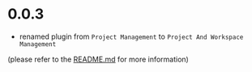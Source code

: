 # 0.0.3
- renamed plugin from `Project Management` to `Project And Workspace Management`

(please refer to the [README.md](https://github.com/tshrpl/ProjectAndWorkspaceManagement#commands)
for more information)